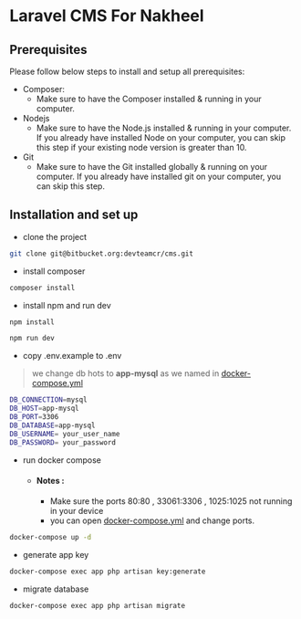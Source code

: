 # Laravel CMS For Nakheel

## Prerequisites
Please follow below steps to install and setup all prerequisites:

- Composer:
  - Make sure to have the Composer installed & running in your computer.
- Nodejs
  - Make sure to have the Node.js installed & running in your computer. If you already have installed Node on your computer, you can skip this step if your existing node version is greater than 10.
- Git
  - Make sure to have the Git installed globally & running on your computer. If you already have installed git on your computer, you can skip this step.

## Installation and set up
- clone the project
```bash
git clone git@bitbucket.org:devteamcr/cms.git
```
- install composer 
```bash
composer install	
```
- install npm and run dev
```bash
npm install	
```
```bash
npm run dev	
```
- copy .env.example to .env
> we change db hots to **app-mysql** as we named in  [docker-compose.yml](https://bitbucket.org/devteamcr/cms/src/master/docker-compose.yml)

```bash
DB_CONNECTION=mysql
DB_HOST=app-mysql
DB_PORT=3306
DB_DATABASE=app-mysql
DB_USERNAME= your_user_name
DB_PASSWORD= your_password
```
- run docker compose 
  - #### Notes :
    - Make sure the ports 80:80 , 33061:3306 , 1025:1025 not running in your device
    - you can open [docker-compose.yml](https://bitbucket.org/devteamcr/cms/src/master/docker-compose.yml) and change ports.
```bash
docker-compose up -d 
```
- generate app key 
```bash
docker-compose exec app php artisan key:generate 
```
- migrate database
```bash
docker-compose exec app php artisan migrate
```

 
